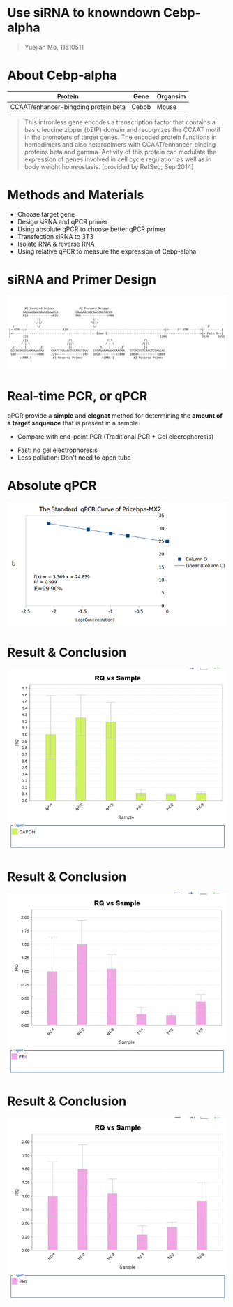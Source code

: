 # Use siRNA to knowndown Cebp-alpha

> Yuejian Mo, 11510511


# About Cebp-alpha

| Protein | Gene | Organsim|
|--------|-------|---------|
|CCAAT/enhancer-bingding protein beta | Cebpb | Mouse|


>This intronless gene encodes a transcription factor that contains a basic
leucine zipper (bZIP) domain and recognizes the CCAAT motif in the promoters of target
genes. The encoded protein functions in homodimers and also heterodimers with
CCAAT/enhancer-binding proteins beta and gamma. Activity of this protein can
modulate the expression of genes involved in cell cycle regulation as well as in body
weight homeostasis. [provided by RefSeq, Sep 2014]

# Methods and Materials
+ Choose target gene
+ Design siRNA and qPCR primer
+ Using absolute qPCR to choose better qPCR primer
+ Transfection siRNA to 3T3
+ Isolate RNA & reverse RNA
+ Using relative qPCR to measure the expression of Cebp-alpha

# siRNA and Primer Design
![siRNA and Primer Design](1/design.png)

# Real-time PCR, or qPCR
qPCR provide a **simple** and **elegnat** method for determining the **amount of a 
target sequence** that is present in a sample. 

+ Compare with end-point PCR (Traditional PCR + Gel elecrophoresis)
 - Fast: no gel electrophoresis
 - Less pollution: Don't need to open tube

# Absolute qPCR
![The Standard qPCR Curve of Pricebpa-MX2](2.AbsqPCR/result.png)


# Result & Conclusion
![The expression of GADPH](7/GADPH.png)

# Result & Conclusion
![The expression of Cebp-alpha with siRNA 1](7/cebp-alpha.png)


# Result & Conclusion
![The expression of Cebp-alpha with siRNA 2](7/cebp-alpha-t2.png)



